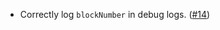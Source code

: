 - Correctly log `blockNumber` in debug logs. ([#14](https://github.com/noble-assets/jester/pull/14))